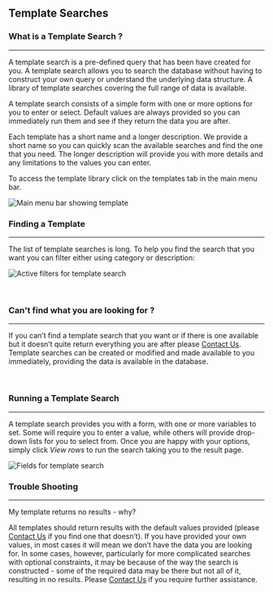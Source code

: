
## Template Searches



### What is a Template Search ?

------

A template search is a pre-defined query that has been have created for you. A template search allows you to search the database without having to construct your own query or understand the underlying data structure. A library of template searches covering the full range of data is available.

A template search consists of a simple form with one or more options for you to enter or select. Default values are always provided so you can immediately run them and see if they return the data you are after.

Each template has a short name and a longer description. We provide a short name so you can quickly scan the available searches and find the one that you need. The longer description will provide you with more details and any limitations to the values you can enter.

To access the template library click on the templates tab in the main menu bar.

![Main menu bar showing template](/images/template.png)

### **Finding a Template**

---
The list of template searches is long. To help you find the search that you want you can filter either using category or description:

![Active filters for template search](/images/template_category.png)



<br>

### Can't find what you are looking for ?

---

If you can’t find a template search that you want or if there is one available but it doesn’t quite return everything you are after please [Contact Us](info@intermine.org). Template searches can be created or modified and made available to you immediately, providing the data is available in the database.

<br>

### Running a Template Search

---

A template search provides you with a form, with one or more variables to set. Some will require you to enter a value, while others will provide drop-down lists for you to select from. Once you are happy with your options, simply click *View rows* to run the search taking you to the result page.

![Fields for template search](/images/template_search.png)


### Trouble Shooting

---

My template returns no results - why?

All templates should return results with the default values provided (please [Contact Us](info@intermine.org) if you find one that doesn’t). If you have provided your own values, in most cases it will mean we don’t have the data you are looking for. In some cases, however, particularly for more complicated searches with optional constraints, it may be because of the way the search is constructed - some of the required data may be there but not all of it, resulting in no results. Please [Contact Us](info@intermine.org) if you require further assistance.
